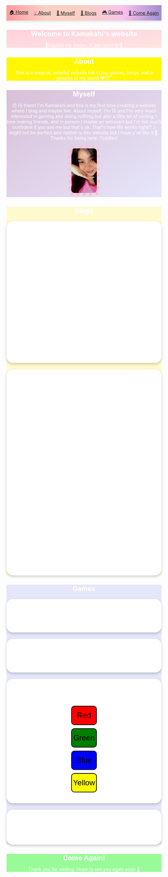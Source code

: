 
<head>
  <meta charset="UTF-8">
  <meta name="viewport" content="width=device-width, initial-scale=1.0">
  <title>THE LOST WEB</title>
  <style>
    /* 🔶 Bright backgrounds for About & Myself curved blocks */
#about .curved-block {
  background: linear-gradient(to right, #fff000, #adff2f);
  padding: 30px;
  border-radius: 30px;
  color: #222;
  box-shadow: 0 5px 20px rgba(0, 0, 0, 0.1);
}

#myself .curved-block {
  background: linear-gradient(to right, #ffea00, #76ff03);
  padding: 30px;
  border-radius: 30px;
  color: #222;
  box-shadow: 0 5px 20px rgba(0, 0, 0, 0.1);
}

/* 🔶 Optional: full section background color too */
#about {
  background-color: #fff700;
}

#myself {
  background-color: #caff70;
}

/* 🔷 Game blocks responsive fix */
#games .game-block {
  background: white;
  margin: 20px auto;
  padding: 20px;
  border-radius: 25px;
  box-shadow: 0 4px 20px rgba(0,0,0,0.1);
  max-width: 800px;
  width: 90%;
  overflow-x: auto;
}

@media (max-width: 768px) {
  #games .game-block {
    width: 95%;
    padding: 15px;
    margin: 15px auto;
  }

  canvas, iframe {
    width: 100% !important;
    height: auto !important;
  }
} 
    .navbar {
  position: sticky;
  top: 0;
  background: linear-gradient(to right, #ff9a9e, #fad0c4, #fad0c4, #fbc2eb, #a18cd1);
  display: flex;
  justify-content: space-around;
  align-items: center;
  padding: 12px 0;
  z-index: 1000;
  box-shadow: 0 4px 6px rgba(0,0,0,0.1);
  flex-wrap: wrap;
}

.navbar a {
  color: white;
  text-decoration: none;
  font-weight: bold;
  font-family: 'Comic Sans MS', cursive;
  font-size: 16px;
  padding: 8px 16px;
  background: rgba(255,255,255,0.2);
  border-radius: 25px;
  transition: background 0.3s ease;
}

.navbar a:hover {
  background: rgba(255,255,255,0.5);
}
    * {
      margin: 0;
      padding: 0;
      box-sizing: border-box;
    }
    body {
      font-family: 'Comic Sans MS', cursive, sans-serif;
    }
    section {
      padding: 30px;
    }
    h1, h2 {
      background: linear-gradient(90deg, #ff6ec4, #7873f5);
      color: white;
      padding: 10px;
      border-radius: 10px;
      text-align: center;
      margin-bottom: 20px;
    }
    #home { background: #FFD1DC; }
    #about { background: #B0E0E6; }
    #myself { background: #D8BFD8; }
    #blogs { background: #FFFACD; }
    #games { background: #E6E6FA; }
    #comeagain { background: #98FB98; }
    img.profile {
      max-width: 100px;
      border: 10px dotted pink;
      border-radius: 20px;
    }
    .game, .blog {
      margin: 20px auto;
      padding: 20px;
      border-radius: 20px;
      background: #fff;
      box-shadow: 0 4px 8px rgba(0,0,0,0.2);
      max-width: 500px;
      text-align: center;
    }
    .board, .memory-grid, .simon-buttons {
      display: grid;
      gap: 10px;
      justify-content: center;
      margin-top: 10px;
    }
    .board { grid-template-columns: repeat(3, 80px); }
    .memory-grid { grid-template-columns: repeat(4, 80px); }
    .memory-card, .cell, .simon-btn {
      width: 80px;
      height: 80px;
      font-size: 24px;
      border: 2px solid #000;
      border-radius: 10px;
    }
    .simon-btn { height: 60px; }
  #home {
  background: linear-gradient(to bottom right, #FFD1DC, #FFE4E1);
}
#about {
  background: linear-gradient(to bottom right, #B0E0E6, #AFEEEE);
}
#myself {
  background: linear-gradient(to bottom right, #D8BFD8, #E6E6FA);
}
.curved-block {
  background: linear-gradient(to right, #ffecd2, #fcb69f);
  padding: 30px;
  border-radius: 30px;
  box-shadow: 0 8px 20px rgba(0, 0, 0, 0.1);
  max-width: 90%;
  margin: auto;
  margin-top: 20px;
  margin-bottom: 20px;
}
#about .curved-block {
  background: linear-gradient(to right, #fff000, #adff2f); /* Bright yellow to green */
  padding: 30px;
  border-radius: 30px;
  box-shadow: 0 8px 20px rgba(0, 0, 0, 0.15);
  color: #222; /* Dark text for good contrast */
  max-width: 90%;
  margin: auto;
  margin-top: 20px;
  margin-bottom: 20px;
}

#myself .curved-block {
  background: linear-gradient(to right, #ffea00, #76ff03); /* Warm yellow to neon green */
  padding: 30px;
  border-radius: 30px;
  box-shadow: 0 8px 20px rgba(0, 0, 0, 0.15);
  color: #222;
  max-width: 90%;
  margin: auto;
  margin-top: 20px;
  margin-bottom: 20px;
}
#about {
  background: #fff700;
}

#myself {
  background: #caff70;
}  </style>
</head>
<body>
<header>
  
  <nav class="navbar">
  <a href="#home">🏠 Home</a>
  <a href="#about">💡 About</a>
  <a href="#myself">🧸 Myself</a>
  <a href="#blogs">📝 Blogs</a>
  <a href="#games">🎮 Games</a>
  <a href="#comeagain">💖 Come Again</a>
</nav>
    <section id="home">
    <h1>Welcome to Kamakshi's website</h1>
    <p>🌈Explore my blogs....if you want to!🌈</p>
  </section>  <section id="about">
   <div class="curved block"> <h1>About</h1>
    <p>This is a magical, colorful website full of joy, games, blogs, and a glimpse of my world ♥️😴</p>
  </section>  <section id="myself">
   <div class="curved block"> <h1>Myself</h1>
    <p>😊 Hi there! I'm Kamakshi and this is my first time creating a website where I blog and maybe live. About myself, I'm 18 and I'm very much interested in gaming and doing nothing but also a little bit of coding. I love making friends, and in person I maybe an extrovert but I'm not much confident if you ask me but that's ok. That's how life works right!?. I might not be perfect and neither is this website but I hope y'all like it 🙂. Thanks for being here. Toddles!</p>
    <img src="59ADAB5B393E06E454CAEEFBABF1AC83D49C1B14" alt="My Photo" class="profile">
  </section>  <section id="blogs">
    <h1>Blogs</h1>
    <div class="blog">
      <h2>Blog 1🌸</h2>
      <p>Its been a rough day and while blaming god for everything that's happening in my life I realised what the actual problem was and so here I'm discussing about THE REAL PROBLEM......with this poem-----> There's nothing more important to me than to be... to live...to feel but still the question echoes: is it truly necessary? Alone without love, no tender care to cradle my heart, seeking souls to halt this solitude, but shadows chase me still, like demons dancing in the dark of my restless mind. The world once sparkled bright in solitary glow, but now I'm encircled by strangers whose hearts are void, each glance a dagger, every word a wound, they bury my hope deeper than any weapon can wound. Innocence was my shroud, believing in binds of closeness, convincing myself it’s me, that I’m the flaw, but no, no, no— I’m just a marionette, strings pulled for their delight, yet I’ve grown; perhaps my heart remains a timid child, screaming silently, longing to cry, longing to be whole, and still I know, the mirror reflects the problem within me, cause yes! the problem is me.....

23/06/2025</p>
    </div>
    <div class="blog">
      <h2>Blog 2🌸</h2>
      <p>I've been realising lately that everything I do will never be enough or maybe...... I'M NOT ACTUALLY DOING ENOUGH------>

Crying in silence, running through pain, Screaming inside like a voice in the rain. I've given my all, done more than I could, Yet still I'm unseen, misunderstood.

For those that I love, I’ve carried the weight, Faced every storm, surrendered to fate. But they look at me with eyes so cold, And I’m lost in stories I've already told.

Lost in the past, in shadows I flee, Trapped in a place I never wished to be. I wonder aloud—what do I desire? When did my soul lose its fire?

I’ve become someone I never planned, A stranger shaped by unseen hands. Not cruel, not heartless, not a foe— Just tired, just broken, moving slow.

They say I’m wrong, they think I’m weak, But maybe I’m just too soft to speak. Maybe my love was never enough To heal the cracks, to smooth the rough.

I’ve searched within, I’ve tried my best, But some battles don’t end in rest. Now I stand with nothing left to prove, Just the ache of all I couldn’t move.

So if I seem like I’m drifting apart, Know it’s not hate—it’s a heavy heart. I gave my all, yet here I stand, Still wondering if I was ever enough... in anyone’s hands......

24/06/2025</p>
    </div>
  </section>  <section id="games">
    <h1>Games</h1>
    <div class="game" id="tic-tac-toe">
      <h2>Tic Tac Toe</h2>
      <div class="board"></div>
    </div><div class="game" id="memory-game">
  <h2>Memory Match</h2>
  <div class="memory-grid"></div>
</div>

<div class="game" id="simon-game">
  <h2>Simon Says</h2>
  <div class="simon-buttons">
    <button class="simon-btn" style="background:red" onclick="press('red')">Red</button>
    <button class="simon-btn" style="background:green" onclick="press('green')">Green</button>
    <button class="simon-btn" style="background:blue" onclick="press('blue')">Blue</button>
    <button class="simon-btn" style="background:yellow" onclick="press('yellow')">Yellow</button>
  </div>
  <p id="simon-status"></p>
</div>

<div class="game" id="trivia">
  <h2>Bollywood Trivia</h2>
  <div id="trivia-question"></div>
  <div id="trivia-options"></div>
  <p id="trivia-feedback"></p>
</div>

  </section>  <section id="comeagain">
    <h1>Come Again!</h1>
    <p>Thank you for visiting. Hope to see you again soon 💖</p>
  </section>  

  <script> // Tic Tac Toe
    const board = document.querySelector('.board');
    let currentPlayer = 'X';
    let cells = Array(9).fill('');
    board.innerHTML = '';
    cells.forEach((_, i) => {
      const btn = document.createElement('button');
      btn.className = 'cell';
      btn.onclick = () => {
        if (btn.textContent === '') {
          btn.textContent = currentPlayer;
          cells[i] = currentPlayer;
          currentPlayer = currentPlayer === 'X' ? 'O' : 'X';
        }
      };
      board.appendChild(btn);
    });

    // Memory Game
    const emojis = ['🍎','🍌','🍇','🍓','🍒','🍍','🥝','🍉'];
    const memoryGrid = document.querySelector('.memory-grid');
    let memory = [...emojis, ...emojis].sort(() => Math.random() - 0.5);
    let first = null, second = null;
    memory.forEach((item, i) => {
      const card = document.createElement('button');
      card.className = 'memory-card';
      card.textContent = '?';
      card.onclick = () => {
        if (card.textContent !== '?') return;
        card.textContent = item;
        if (!first) {
          first = { index: i, card };
        } else {
          second = { index: i, card };
          if (memory[first.index] === memory[second.index]) {
            first = second = null;
          } else {
            setTimeout(() => {
              first.card.textContent = '?';
              second.card.textContent = '?';
              first = second = null;
            }, 600);
          }
        }
      };
      memoryGrid.appendChild(card);
    });

    // Simon Says
    let simonSeq = [], playerSeq = [];
    function nextSimonColor() {
      const colors = ['red','green','blue','yellow'];
      const color = colors[Math.floor(Math.random() * 4)];
      simonSeq.push(color);
      document.getElementById('simon-status').textContent = 'Watch: ' + simonSeq.join(', ');
      playerSeq = [];
    }
    nextSimonColor();
    function press(color) {
      playerSeq.push(color);
      const currentIndex = playerSeq.length - 1;
      if (playerSeq[currentIndex] !== simonSeq[currentIndex]) {
        document.getElementById('simon-status').textContent = 'Wrong! Restarting...';
        simonSeq = [];
        setTimeout(() => nextSimonColor(), 1000);
      } else if (playerSeq.length === simonSeq.length) {
        document.getElementById('simon-status').textContent = 'Correct! Next round...';
        setTimeout(() => nextSimonColor(), 1000);
      }
    }

    // Bollywood Trivia
    const trivia = [
      {q: 'Who played the lead in Dangal?', a: 'Aamir Khan', o: ['Salman Khan','Aamir Khan','SRK','Ranbir']},
      {q: 'Movie with the song "Tujh Mein Rab Dikhta Hai"?', a: 'Rab Ne Bana Di Jodi', o: ['DDLJ','Rab Ne Bana Di Jodi','Veer-Zaara','Kal Ho Naa Ho']},
      {q: 'Who directed "3 Idiots"?', a: 'Rajkumar Hirani', o: ['Karan Johar','Rohit Shetty','Rajkumar Hirani','Anurag Kashyap']},
     { q: "What house is Harry Potter sorted into?", o: ["Hufflepuff", "Slytherin", "Gryffindor", "Ravenclaw"], a: "Gryffindor" },
{ q: "What is the name of Harry's owl?", o: ["Crookshanks", "Hedwig", "Scabbers", "Errol"], a: "Hedwig" },
{ q: "Who is the Half-Blood Prince?", o: ["Harry Potter", "Tom Riddle", "Severus Snape", "Albus Dumbledore"], a: "Severus Snape" },
{ q: "What is the spell to disarm an opponent?", o: ["Expelliarmus", "Avada Kedavra", "Lumos", "Alohomora"], a: "Expelliarmus" },
{ q: "What magical object shows your deepest desire?", o: ["Mirror of Erised", "Invisibility Cloak", "Pensieve", "Time-Turner"], a: "Mirror of Erised" },
{ q: "What position does Harry play on the Quidditch team?", o: ["Beater", "Chaser", "Keeper", "Seeker"], a: "Seeker" },
{ q: "Who is the headmaster of Hogwarts for most of the series?", o: ["Severus Snape", "Minerva McGonagall", "Albus Dumbledore", "Remus Lupin"], a: "Albus Dumbledore" },
{ q: "What does the Marauder's Map say when it closes?", o: ["All done", "Mischief Managed", "Goodbye!", "I solemnly swear"], a: "Mischief Managed" },
{ q: "Which creature guards the vaults at Gringotts?", o: ["Dragon", "Goblin", "Troll", "House-elf"], a: "Goblin" },
{ q: "What form does Harry's Patronus take?", o: ["Stag", "Phoenix", "Dog", "Otter"], a: "Stag" },
  { q: "Which Bollywood movie is based on the life of mathematician Anand Kumar?", o: ["Super 30", "Chhichhore", "MS Dhoni", "Taare Zameen Par"], a: "Super 30" },
{ q: "Who played the female lead in the movie 'Queen'?", o: ["Alia Bhatt", "Kangana Ranaut", "Deepika Padukone", "Kareena Kapoor"], a: "Kangana Ranaut" },
{ q: "Which actor is known as the 'King of Bollywood'?", o: ["Aamir Khan", "Salman Khan", "Shahrukh Khan", "Akshay Kumar"], a: "Shahrukh Khan" },
{ q: "What is the name of the school in 'Taare Zameen Par'?", o: ["New Era High", "Greenfield", "Tulip International", "Boarding House"], a: "Boarding House" },
{ q: "Which movie featured the dialogue 'Mogambo khush hua'?", o: ["Sholay", "Don", "Mr. India", "Dilwale Dulhania Le Jayenge"], a: "Mr. India" },
{ q: "Who composed the music for 'Dilwale Dulhania Le Jayenge'?", o: ["A.R. Rahman", "Anu Malik", "Jatin-Lalit", "Pritam"], a: "Jatin-Lalit" },
{ q: "Which Bollywood actor is known for the role of 'Circuit'?", o: ["Sanjay Dutt", "Arshad Warsi", "Boman Irani", "Riteish Deshmukh"], a: "Arshad Warsi" },
{ q: "Which movie has the song 'Tujh Mein Rab Dikhta Hai'?", o: ["Rab Ne Bana Di Jodi", "Veer Zaara", "Kal Ho Naa Ho", "Kabir Singh"], a: "Rab Ne Bana Di Jodi" },
{ q: "What is the profession of Aamir Khan's character in '3 Idiots'?", o: ["Scientist", "Engineer", "Professor", "Inventor"], a: "Engineer" },
{ q: "Which movie is based on the life of Indian boxer Mary Kom?", o: ["Chak De India", "Sultan", "Mary Kom", "Dangal"], a: "Mary Kom" },
{ q: "Who directed the movie 'Lagaan'?", o: ["Ashutosh Gowariker", "Karan Johar", "Rajkumar Hirani", "Anurag Kashyap"], a: "Ashutosh Gowariker" },
{ q: "Which film features the character 'Geet'?", o: ["Tamasha", "Barfi", "Jab We Met", "Yeh Jawaani Hai Deewani"], a: "Jab We Met" },
{ q: "In 'Dangal', what sport is central to the story?", o: ["Boxing", "Cricket", "Wrestling", "Athletics"], a: "Wrestling" },
{ q: "Which movie has the character Rancho?", o: ["Student of the Year", "3 Idiots", "PK", "Taare Zameen Par"], a: "3 Idiots" },
{ q: "Which actress played the lead role in 'Raazi'?", o: ["Katrina Kaif", "Alia Bhatt", "Anushka Sharma", "Kareena Kapoor"], a: "Alia Bhatt" },    
      // Add up to 25 questions
    ];
    let index = 0;
    const questionEl = document.getElementById('trivia-question');
    const optionsEl = document.getElementById('trivia-options');
    const feedbackEl = document.getElementById('trivia-feedback');

    function showTrivia() {
      const current = trivia[index];
      questionEl.textContent = current.q;
      optionsEl.innerHTML = '';
      current.o.forEach(opt => {
        const btn = document.createElement('button');
        btn.textContent = opt;
        btn.onclick = () => {
          feedbackEl.textContent = opt === current.a ? '✅ Correct!' : '❌ Wrong!';
          index = (index + 1) % trivia.length;
          setTimeout(showTrivia, 1000);
        };
        optionsEl.appendChild(btn);
      });
    }
    showTrivia();
  </script><script>
  function toggleMusic() {
    const music = document.getElementById('bg-music');
    const button = document.querySelector('button');
    if (music.paused) {
      music.play();
      button.textContent = '⏸️ Pause Music';
    } else {
      music.pause();
      button.textContent = '▶️ Play Music';
    }
  }
</script></body>
</html>
